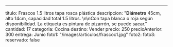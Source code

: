 ---
titulo: Frascos 1.5 litros tapa rosca plástica
descripcion: "**Diámetro** 45cm, alto 14cm, capacidad total 1.5 litros. \n\nCon tapa
  blanca o roja según disponibilidad. La etiqueta es pintura de pizarrón, se puede
  sacar."
cantidad: 17
categoria: Cocina
destino: Vender
precio: 250
precioAnterior: 300
entrega: Junio
foto1: "/images/articulos/frascoc1.jpg"
foto2:
foto3:
reservado: false
